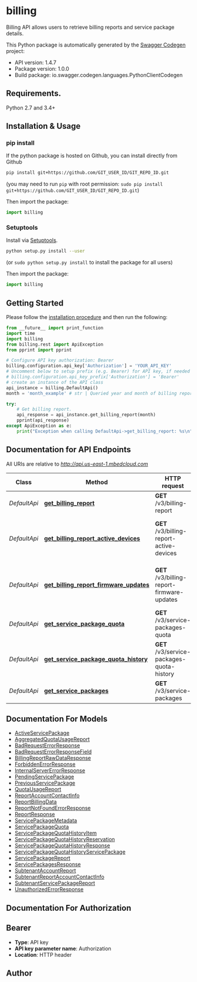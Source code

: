 # billing
Billing API allows users to retrieve billing reports and service package details.

This Python package is automatically generated by the [Swagger Codegen](https://github.com/swagger-api/swagger-codegen) project:

- API version: 1.4.7
- Package version: 1.0.0
- Build package: io.swagger.codegen.languages.PythonClientCodegen

## Requirements.

Python 2.7 and 3.4+

## Installation & Usage
### pip install

If the python package is hosted on Github, you can install directly from Github

```sh
pip install git+https://github.com/GIT_USER_ID/GIT_REPO_ID.git
```
(you may need to run `pip` with root permission: `sudo pip install git+https://github.com/GIT_USER_ID/GIT_REPO_ID.git`)

Then import the package:
```python
import billing 
```

### Setuptools

Install via [Setuptools](http://pypi.python.org/pypi/setuptools).

```sh
python setup.py install --user
```
(or `sudo python setup.py install` to install the package for all users)

Then import the package:
```python
import billing
```

## Getting Started

Please follow the [installation procedure](#installation--usage) and then run the following:

```python
from __future__ import print_function
import time
import billing
from billing.rest import ApiException
from pprint import pprint

# Configure API key authorization: Bearer
billing.configuration.api_key['Authorization'] = 'YOUR_API_KEY'
# Uncomment below to setup prefix (e.g. Bearer) for API key, if needed
# billing.configuration.api_key_prefix['Authorization'] = 'Bearer'
# create an instance of the API class
api_instance = billing.DefaultApi()
month = 'month_example' # str | Queried year and month of billing report.

try:
    # Get billing report.
    api_response = api_instance.get_billing_report(month)
    pprint(api_response)
except ApiException as e:
    print("Exception when calling DefaultApi->get_billing_report: %s\n" % e)

```

## Documentation for API Endpoints

All URIs are relative to *http://api.us-east-1.mbedcloud.com*

Class | Method | HTTP request | Description
------------ | ------------- | ------------- | -------------
*DefaultApi* | [**get_billing_report**](docs/DefaultApi.md#get_billing_report) | **GET** /v3/billing-report | Get billing report.
*DefaultApi* | [**get_billing_report_active_devices**](docs/DefaultApi.md#get_billing_report_active_devices) | **GET** /v3/billing-report-active-devices | Get raw billing data of the active devices for the month.
*DefaultApi* | [**get_billing_report_firmware_updates**](docs/DefaultApi.md#get_billing_report_firmware_updates) | **GET** /v3/billing-report-firmware-updates | Get raw billing data of the firmware updates for the month.
*DefaultApi* | [**get_service_package_quota**](docs/DefaultApi.md#get_service_package_quota) | **GET** /v3/service-packages-quota | Service package quota.
*DefaultApi* | [**get_service_package_quota_history**](docs/DefaultApi.md#get_service_package_quota_history) | **GET** /v3/service-packages-quota-history | Service package quota history.
*DefaultApi* | [**get_service_packages**](docs/DefaultApi.md#get_service_packages) | **GET** /v3/service-packages | Get all service packages.


## Documentation For Models

 - [ActiveServicePackage](docs/ActiveServicePackage.md)
 - [AggregatedQuotaUsageReport](docs/AggregatedQuotaUsageReport.md)
 - [BadRequestErrorResponse](docs/BadRequestErrorResponse.md)
 - [BadRequestErrorResponseField](docs/BadRequestErrorResponseField.md)
 - [BillingReportRawDataResponse](docs/BillingReportRawDataResponse.md)
 - [ForbiddenErrorResponse](docs/ForbiddenErrorResponse.md)
 - [InternalServerErrorResponse](docs/InternalServerErrorResponse.md)
 - [PendingServicePackage](docs/PendingServicePackage.md)
 - [PreviousServicePackage](docs/PreviousServicePackage.md)
 - [QuotaUsageReport](docs/QuotaUsageReport.md)
 - [ReportAccountContactInfo](docs/ReportAccountContactInfo.md)
 - [ReportBillingData](docs/ReportBillingData.md)
 - [ReportNotFoundErrorResponse](docs/ReportNotFoundErrorResponse.md)
 - [ReportResponse](docs/ReportResponse.md)
 - [ServicePackageMetadata](docs/ServicePackageMetadata.md)
 - [ServicePackageQuota](docs/ServicePackageQuota.md)
 - [ServicePackageQuotaHistoryItem](docs/ServicePackageQuotaHistoryItem.md)
 - [ServicePackageQuotaHistoryReservation](docs/ServicePackageQuotaHistoryReservation.md)
 - [ServicePackageQuotaHistoryResponse](docs/ServicePackageQuotaHistoryResponse.md)
 - [ServicePackageQuotaHistoryServicePackage](docs/ServicePackageQuotaHistoryServicePackage.md)
 - [ServicePackageReport](docs/ServicePackageReport.md)
 - [ServicePackagesResponse](docs/ServicePackagesResponse.md)
 - [SubtenantAccountReport](docs/SubtenantAccountReport.md)
 - [SubtenantReportAccountContactInfo](docs/SubtenantReportAccountContactInfo.md)
 - [SubtenantServicePackageReport](docs/SubtenantServicePackageReport.md)
 - [UnauthorizedErrorResponse](docs/UnauthorizedErrorResponse.md)


## Documentation For Authorization


## Bearer

- **Type**: API key
- **API key parameter name**: Authorization
- **Location**: HTTP header


## Author



